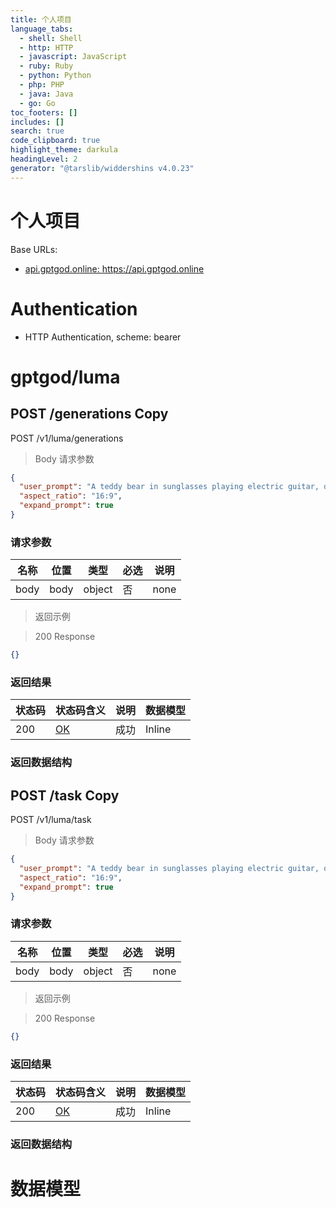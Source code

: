 ```yaml
---
title: 个人项目
language_tabs:
  - shell: Shell
  - http: HTTP
  - javascript: JavaScript
  - ruby: Ruby
  - python: Python
  - php: PHP
  - java: Java
  - go: Go
toc_footers: []
includes: []
search: true
code_clipboard: true
highlight_theme: darkula
headingLevel: 2
generator: "@tarslib/widdershins v4.0.23"
---
```


# 个人项目

Base URLs:

- <a href="https://api.gptgod.online">api.gptgod.online: https://api.gptgod.online</a>

# Authentication

- HTTP Authentication, scheme: bearer

# gptgod/luma

## POST /generations Copy

POST /v1/luma/generations

> Body 请求参数

```json
{
  "user_prompt": "A teddy bear in sunglasses playing electric guitar, dancing and headbanging in the jungle in front of a large beautiful waterfall",
  "aspect_ratio": "16:9",
  "expand_prompt": true
}
```

### 请求参数

| 名称 | 位置 | 类型   | 必选 | 说明 |
| ---- | ---- | ------ | ---- | ---- |
| body | body | object | 否   | none |

> 返回示例

> 200 Response

```json
{}
```

### 返回结果

| 状态码 | 状态码含义                                              | 说明 | 数据模型 |
| ------ | ------------------------------------------------------- | ---- | -------- |
| 200    | [OK](https://tools.ietf.org/html/rfc7231#section-6.3.1) | 成功 | Inline   |

### 返回数据结构

## POST /task Copy

POST /v1/luma/task

> Body 请求参数

```json
{
  "user_prompt": "A teddy bear in sunglasses playing electric guitar, dancing and headbanging in the jungle in front of a large beautiful waterfall",
  "aspect_ratio": "16:9",
  "expand_prompt": true
}
```

### 请求参数

| 名称 | 位置 | 类型   | 必选 | 说明 |
| ---- | ---- | ------ | ---- | ---- |
| body | body | object | 否   | none |

> 返回示例

> 200 Response

```json
{}
```

### 返回结果

| 状态码 | 状态码含义                                              | 说明 | 数据模型 |
| ------ | ------------------------------------------------------- | ---- | -------- |
| 200    | [OK](https://tools.ietf.org/html/rfc7231#section-6.3.1) | 成功 | Inline   |

### 返回数据结构

# 数据模型
